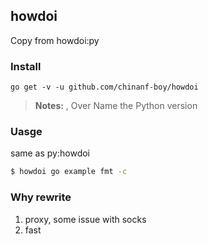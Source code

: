 ## howdoi

Copy from howdoi:py

### Install

```
go get -v -u github.com/chinanf-boy/howdoi
```

> **Notes:** , Over Name the Python version

### Uasge

same as py:howdoi

``` bash
$ howdoi go example fmt -c
```

### Why rewrite

1. proxy, some issue with socks
2. fast


